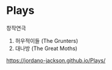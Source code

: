 # Plays
창작연극

1. 허우적이들 (The Grunters)
2. 대나방 (The Great Moths)

https://jordano-jackson.github.io/Plays/
